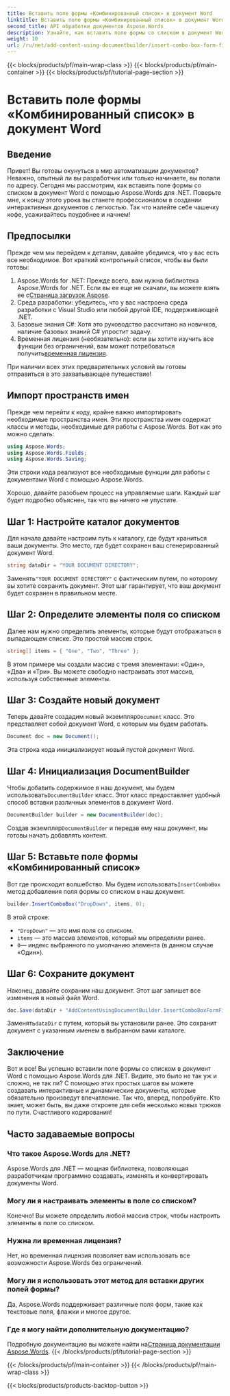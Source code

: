 ```yaml
---
title: Вставить поле формы «Комбинированный список» в документ Word
linktitle: Вставить поле формы «Комбинированный список» в документ Word
second_title: API обработки документов Aspose.Words
description: Узнайте, как вставить поле формы со списком в документ Word с помощью Aspose.Words для .NET, следуя нашему подробному пошаговому руководству.
weight: 10
url: /ru/net/add-content-using-documentbuilder/insert-combo-box-form-field/
---
```


{{< blocks/products/pf/main-wrap-class >}}
{{< blocks/products/pf/main-container >}}
{{< blocks/products/pf/tutorial-page-section >}}

# Вставить поле формы «Комбинированный список» в документ Word

## Введение

Привет! Вы готовы окунуться в мир автоматизации документов? Неважно, опытный ли вы разработчик или только начинаете, вы попали по адресу. Сегодня мы рассмотрим, как вставить поле формы со списком в документ Word с помощью Aspose.Words для .NET. Поверьте мне, к концу этого урока вы станете профессионалом в создании интерактивных документов с легкостью. Так что налейте себе чашечку кофе, усаживайтесь поудобнее и начнем!

## Предпосылки

Прежде чем мы перейдем к деталям, давайте убедимся, что у вас есть все необходимое. Вот краткий контрольный список, чтобы вы были готовы:

1.  Aspose.Words for .NET: Прежде всего, вам нужна библиотека Aspose.Words for .NET. Если вы ее еще не скачали, вы можете взять ее с[Страница загрузок Aspose](https://releases.aspose.com/words/net/).
2. Среда разработки: убедитесь, что у вас настроена среда разработки с Visual Studio или любой другой IDE, поддерживающей .NET.
3. Базовые знания C#: Хотя это руководство рассчитано на новичков, наличие базовых знаний C# упростит задачу.
4.  Временная лицензия (необязательно): если вы хотите изучить все функции без ограничений, вам может потребоваться получить[временная лицензия](https://purchase.aspose.com/temporary-license/).

При наличии всех этих предварительных условий вы готовы отправиться в это захватывающее путешествие!

## Импорт пространств имен

Прежде чем перейти к коду, крайне важно импортировать необходимые пространства имен. Эти пространства имен содержат классы и методы, необходимые для работы с Aspose.Words. Вот как это можно сделать:

```csharp
using Aspose.Words;
using Aspose.Words.Fields;
using Aspose.Words.Saving;
```

Эти строки кода реализуют все необходимые функции для работы с документами Word с помощью Aspose.Words.

Хорошо, давайте разобьем процесс на управляемые шаги. Каждый шаг будет подробно объяснен, так что вы ничего не упустите.

## Шаг 1: Настройте каталог документов

Для начала давайте настроим путь к каталогу, где будут храниться ваши документы. Это место, где будет сохранен ваш сгенерированный документ Word.

```csharp
string dataDir = "YOUR DOCUMENT DIRECTORY";
```

 Заменять`"YOUR DOCUMENT DIRECTORY"` с фактическим путем, по которому вы хотите сохранить документ. Этот шаг гарантирует, что ваш документ будет сохранен в правильном месте.

## Шаг 2: Определите элементы поля со списком

Далее нам нужно определить элементы, которые будут отображаться в выпадающем списке. Это простой массив строк.

```csharp
string[] items = { "One", "Two", "Three" };
```

В этом примере мы создали массив с тремя элементами: «Один», «Два» и «Три». Вы можете свободно настраивать этот массив, используя собственные элементы.

## Шаг 3: Создайте новый документ

 Теперь давайте создадим новый экземпляр`Document` класс. Это представляет собой документ Word, с которым мы будем работать.

```csharp
Document doc = new Document();
```

Эта строка кода инициализирует новый пустой документ Word.

## Шаг 4: Инициализация DocumentBuilder

 Чтобы добавить содержимое в наш документ, мы будем использовать`DocumentBuilder` класс. Этот класс предоставляет удобный способ вставки различных элементов в документ Word.

```csharp
DocumentBuilder builder = new DocumentBuilder(doc);
```

 Создав экземпляр`DocumentBuilder` и передав ему наш документ, мы готовы начать добавлять контент.

## Шаг 5: Вставьте поле формы «Комбинированный список»

 Вот где происходит волшебство. Мы будем использовать`InsertComboBox` метод добавления поля формы со списком в наш документ.

```csharp
builder.InsertComboBox("DropDown", items, 0);
```

В этой строке:
- `"DropDown"` — это имя поля со списком.
- `items` — это массив элементов, который мы определили ранее.
- `0`— индекс выбранного по умолчанию элемента (в данном случае «Один»).

## Шаг 6: Сохраните документ

Наконец, давайте сохраним наш документ. Этот шаг запишет все изменения в новый файл Word.

```csharp
doc.Save(dataDir + "AddContentUsingDocumentBuilder.InsertComboBoxFormField.docx");
```

 Заменять`dataDir` с путем, который вы установили ранее. Это сохранит документ с указанным именем в выбранном вами каталоге.

## Заключение

Вот и все! Вы успешно вставили поле формы со списком в документ Word с помощью Aspose.Words для .NET. Видите, это было не так уж и сложно, не так ли? С помощью этих простых шагов вы можете создавать интерактивные и динамические документы, которые обязательно произведут впечатление. Так что, вперед, попробуйте. Кто знает, может быть, вы даже откроете для себя несколько новых трюков по пути. Счастливого кодирования!

## Часто задаваемые вопросы

### Что такое Aspose.Words для .NET?  
Aspose.Words для .NET — мощная библиотека, позволяющая разработчикам программно создавать, изменять и конвертировать документы Word.

### Могу ли я настраивать элементы в поле со списком?  
Конечно! Вы можете определить любой массив строк, чтобы настроить элементы в поле со списком.

### Нужна ли временная лицензия?  
Нет, но временная лицензия позволяет вам использовать все возможности Aspose.Words без ограничений.

### Могу ли я использовать этот метод для вставки других полей формы?  
Да, Aspose.Words поддерживает различные поля форм, такие как текстовые поля, флажки и многое другое.

### Где я могу найти дополнительную документацию?  
 Подробную документацию вы можете найти на[Страница документации Aspose.Words](https://reference.aspose.com/words/net/).
{{< /blocks/products/pf/tutorial-page-section >}}

{{< /blocks/products/pf/main-container >}}
{{< /blocks/products/pf/main-wrap-class >}}

{{< blocks/products/products-backtop-button >}}
